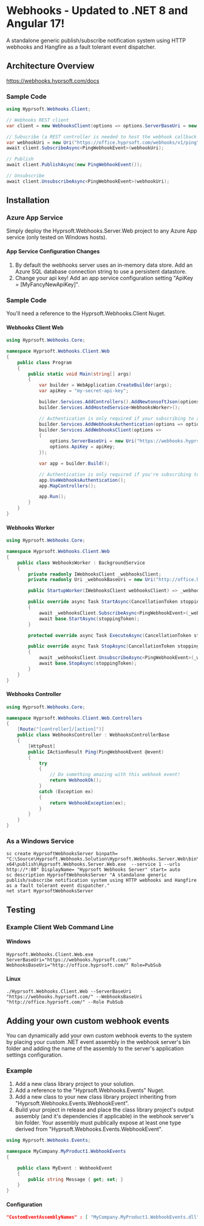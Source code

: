 # Webhooks - Updated to .NET 8 and Angular 17!
A standalone generic publish/subscribe notification system using HTTP webhooks and Hangfire as a fault tolerant event dispatcher.

## Architecture Overview
https://webhooks.hyprsoft.com/docs

### Sample Code
``` csharp
using Hyprsoft.Webhooks.Client;

// Webhooks REST client
var client = new WebhooksClient(options => options.ServerBaseUri = new Uri("https://webhooks.hyprsoft.com/"));

// Subscribe (a REST controller is needed to host the webhook callback endpoint)
var webhookUri = new Uri("https://office.hyprsoft.com/webhooks/v1/ping");
await client.SubscribeAsync<PingWebhookEvent>(webhookUri);

// Publish
await client.PublishAsync(new PingWebhookEvent());

// Unsubscribe
await client.UnsubscribeAsync<PingWebhookEvent>(webhookUri);
```

## Installation
###  Azure App Service
Simply deploy the Hyprsoft.Webhooks.Server.Web project to any Azure App service (only tested on Windows hosts).
#### App Service Configuration Changes
1. By default the webhooks server uses an in-memory data store.  Add an Azure SQL database connection string to use a persistent datastore.
2. Change your api key!  Add an app service configuration setting "ApiKey = [MyFancyNewApiKey]".
### Sample Code
You'll need a reference to the Hyprsoft.Webhooks.Client Nuget.
#### Webhooks Client Web
``` csharp
using Hyprsoft.Webhooks.Core;

namespace Hyprsoft.Webhooks.Client.Web
{
    public class Program
    {
        public static void Main(string[] args)
        {
            var builder = WebApplication.CreateBuilder(args);
            var apiKey = "my-secret-api-key";

            builder.Services.AddControllers().AddNewtonsoftJson(options => options.SerializerSettings.TypeNameHandling = WebhooksGlobalConfiguration.JsonSerializerSettings.TypeNameHandling);
            builder.Services.AddHostedService<WebhooksWorker>();

            // Authentication is only required if your subscribing to any webhooks.
            builder.Services.AddWebhooksAuthentication(options => options.ApiKey = apiKey);
            builder.Services.AddWebhooksClient(options =>
            {
                options.ServerBaseUri = new Uri("https://webhooks.hyprsoft.com/");
                options.ApiKey = apiKey;
            });

            var app = builder.Build();

            // Authentication is only required if you're subscribing to any webhooks.
            app.UseWebhooksAuthentication();
            app.MapControllers();

            app.Run();
        }
    }
}
```
#### Webhooks Worker
``` csharp
using Hyprsoft.Webhooks.Core;

namespace Hyprsoft.Webhooks.Client.Web
{
    public class WebhooksWorker : BackgroundService
    {
        private readonly IWebhooksClient _webhooksClient;
        private readonly Uri _webhookBaseUri = new Uri("http://office.hyprsoft.com/webhooks/ping");

        public StartupWorker(IWebhooksClient webhooksClient) => _webhooksClient = webhooksClient;

        public override async Task StartAsync(CancellationToken stoppingToken)
        {
            await _webhooksClient.SubscribeAsync<PingWebhookEvent>(_webhookBaseUri);
            await base.StartAsync(stoppingToken);
        }

        protected override async Task ExecuteAsync(CancellationToken stoppingToken) => await Task.Delay(0, stoppingToken);

        public override async Task StopAsync(CancellationToken stoppingToken)
        {
            await _webhooksClient.UnsubscribeAsync<PingWebhookEvent>(_webhookBaseUri);
            await base.StopAsync(stoppingToken);
        }
    }
}
```
#### Webhooks Controller
``` csharp
using Hyprsoft.Webhooks.Core;

namespace Hyprsoft.Webhooks.Client.Web.Controllers
{
    [Route("[controller]/[action]")]
    public class WebhooksController : WebhooksControllerBase
    {
        [HttpPost]
        public IActionResult Ping(PingWebhookEvent @event)
        {
            try
            {
                // Do something amazing with this webhook event!
                return WebhookOk();
            }
            catch (Exception ex)
            {
                return WebhookException(ex);
            }
        }
    }
}
```

### As a Windows Service
```
sc create HyprsoftWebhooksServer binpath= "C:\Source\Hyprsoft.Webhooks.Solution\Hyprsoft.Webhooks.Server.Web\bin\Release\net5.0\win-x64\publish\Hyprsoft.Webhooks.Server.Web.exe  --service 1 --urls http://*:80" DisplayName= "Hyprsoft Webhooks Server" start= auto
sc description HyprsoftWebhooksServer "A standalone generic publish/subscribe notification system using HTTP webhooks and Hangfire as a fault tolerant event dispatcher." 
net start HyprsoftWebhooksServer
```

## Testing
### Example Client Web Command Line
#### Windows
```
Hyprsoft.Webhooks.Client.Web.exe ServerBaseUri="https://webhooks.hyprsoft.com/" WebhooksBaseUri="http://office.hyprsoft.com/" Role=PubSub
```
#### Linux
```
./Hyprsoft.Webhooks.Client.Web --ServerBaseUri "https://webhooks.hyprsoft.com/" --WebhooksBaseUri "http://office.hyprsoft.com/" --Role PubSub
```

## Adding your own custom webhook events
You can dynamically add your own custom webhook events to the system by placing your custom .NET event assembly in the webhook server's bin folder and adding the name of the assembly to the server's application settings
configuration.
### Example
1. Add a new class library project to your solution.
2. Add a reference to the "Hyprsoft.Webhooks.Events" Nuget.
3. Add a new class to your new class library project inheriting from "Hyprsoft.Webhooks.Events.WebhookEvent".
4. Build your project in release and place the class library project's output assembly (and it's dependencies if applicable) in the webhook server's bin folder.  Your assembly must publically expose at least one type derived from "Hyprsoft.Webhooks.Events.WebhookEvent".


``` csharp
using Hyprsoft.Webhooks.Events;

namespace MyCompany.MyProduct1.WebhookEvents
{

    public class MyEvent : WebhookEvent
    {
        public string Message { get; set; }
    }
}
```
#### Configuration
``` json
"CustomEventAssemblyNames" : [ "MyCompany.MyProduct1.WebhookEvents.dll", "MyCompany.MyProduct2.WebhookEvents.dll", ... ] 
```